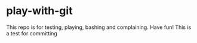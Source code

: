 # play-with-git
This repo is for testing, playing, bashing and complaining.  Have fun!
This is a test for committing
